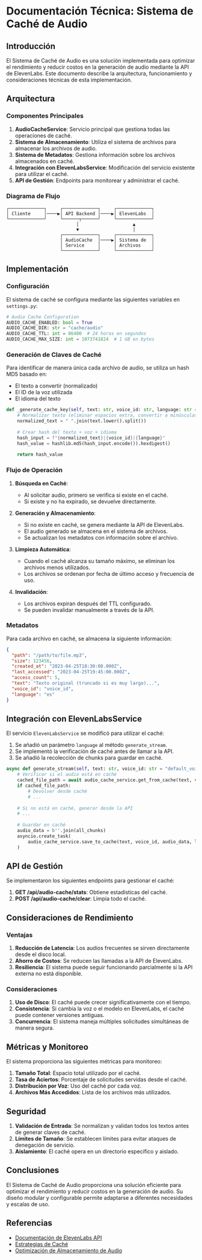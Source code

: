 # Documentación Técnica: Sistema de Caché de Audio

## Introducción

El Sistema de Caché de Audio es una solución implementada para optimizar el rendimiento y reducir costos en la generación de audio mediante la API de ElevenLabs. Este documento describe la arquitectura, funcionamiento y consideraciones técnicas de esta implementación.

## Arquitectura

### Componentes Principales

1. **AudioCacheService**: Servicio principal que gestiona todas las operaciones de caché.
2. **Sistema de Almacenamiento**: Utiliza el sistema de archivos para almacenar los archivos de audio.
3. **Sistema de Metadatos**: Gestiona información sobre los archivos almacenados en caché.
4. **Integración con ElevenLabsService**: Modificación del servicio existente para utilizar el caché.
5. **API de Gestión**: Endpoints para monitorear y administrar el caché.

### Diagrama de Flujo

```
┌─────────────┐     ┌─────────────┐     ┌─────────────┐
│ Cliente     │────▶│ API Backend │────▶│ ElevenLabs  │
└─────────────┘     └──────┬──────┘     └─────────────┘
                          │                    ▲
                          ▼                    │
                    ┌─────────────┐     ┌─────────────┐
                    │ AudioCache  │────▶│ Sistema de  │
                    │ Service     │     │ Archivos    │
                    └─────────────┘     └─────────────┘
```

## Implementación

### Configuración

El sistema de caché se configura mediante las siguientes variables en `settings.py`:

```python
# Audio Cache Configuration
AUDIO_CACHE_ENABLED: bool = True
AUDIO_CACHE_DIR: str = "cache/audio"
AUDIO_CACHE_TTL: int = 86400  # 24 horas en segundos
AUDIO_CACHE_MAX_SIZE: int = 1073741824  # 1 GB en bytes
```

### Generación de Claves de Caché

Para identificar de manera única cada archivo de audio, se utiliza un hash MD5 basado en:
- El texto a convertir (normalizado)
- El ID de la voz utilizada
- El idioma del texto

```python
def _generate_cache_key(self, text: str, voice_id: str, language: str = "es") -> str:
    # Normalizar texto (eliminar espacios extra, convertir a minúsculas)
    normalized_text = " ".join(text.lower().split())
    
    # Crear hash del texto + voz + idioma
    hash_input = f"{normalized_text}|{voice_id}|{language}"
    hash_value = hashlib.md5(hash_input.encode()).hexdigest()
    
    return hash_value
```

### Flujo de Operación

1. **Búsqueda en Caché**:
   - Al solicitar audio, primero se verifica si existe en el caché.
   - Si existe y no ha expirado, se devuelve directamente.

2. **Generación y Almacenamiento**:
   - Si no existe en caché, se genera mediante la API de ElevenLabs.
   - El audio generado se almacena en el sistema de archivos.
   - Se actualizan los metadatos con información sobre el archivo.

3. **Limpieza Automática**:
   - Cuando el caché alcanza su tamaño máximo, se eliminan los archivos menos utilizados.
   - Los archivos se ordenan por fecha de último acceso y frecuencia de uso.

4. **Invalidación**:
   - Los archivos expiran después del TTL configurado.
   - Se pueden invalidar manualmente a través de la API.

### Metadatos

Para cada archivo en caché, se almacena la siguiente información:

```json
{
  "path": "/path/to/file.mp3",
  "size": 123456,
  "created_at": "2023-04-25T18:30:00.000Z",
  "last_accessed": "2023-04-25T19:45:00.000Z",
  "access_count": 5,
  "text": "Texto original (truncado si es muy largo)...",
  "voice_id": "voice_id",
  "language": "es"
}
```

## Integración con ElevenLabsService

El servicio `ElevenLabsService` se modificó para utilizar el caché:

1. Se añadió un parámetro `language` al método `generate_stream`.
2. Se implementó la verificación de caché antes de llamar a la API.
3. Se añadió la recolección de chunks para guardar en caché.

```python
async def generate_stream(self, text: str, voice_id: str = "default_voice", language: str = "es") -> AsyncGenerator[bytes, None]:
    # Verificar si el audio está en caché
    cached_file_path = await audio_cache_service.get_from_cache(text, voice_id, language)
    if cached_file_path:
        # Devolver desde caché
        # ...
    
    # Si no está en caché, generar desde la API
    # ...
    
    # Guardar en caché
    audio_data = b''.join(all_chunks)
    asyncio.create_task(
        audio_cache_service.save_to_cache(text, voice_id, audio_data, language)
    )
```

## API de Gestión

Se implementaron los siguientes endpoints para gestionar el caché:

1. **GET /api/audio-cache/stats**: Obtiene estadísticas del caché.
2. **POST /api/audio-cache/clear**: Limpia todo el caché.

## Consideraciones de Rendimiento

### Ventajas

1. **Reducción de Latencia**: Los audios frecuentes se sirven directamente desde el disco local.
2. **Ahorro de Costos**: Se reducen las llamadas a la API de ElevenLabs.
3. **Resiliencia**: El sistema puede seguir funcionando parcialmente si la API externa no está disponible.

### Consideraciones

1. **Uso de Disco**: El caché puede crecer significativamente con el tiempo.
2. **Consistencia**: Si cambia la voz o el modelo en ElevenLabs, el caché puede contener versiones antiguas.
3. **Concurrencia**: El sistema maneja múltiples solicitudes simultáneas de manera segura.

## Métricas y Monitoreo

El sistema proporciona las siguientes métricas para monitoreo:

1. **Tamaño Total**: Espacio total utilizado por el caché.
2. **Tasa de Aciertos**: Porcentaje de solicitudes servidas desde el caché.
3. **Distribución por Voz**: Uso del caché por cada voz.
4. **Archivos Más Accedidos**: Lista de los archivos más utilizados.

## Seguridad

1. **Validación de Entrada**: Se normalizan y validan todos los textos antes de generar claves de caché.
2. **Límites de Tamaño**: Se establecen límites para evitar ataques de denegación de servicio.
3. **Aislamiento**: El caché opera en un directorio específico y aislado.

## Conclusiones

El Sistema de Caché de Audio proporciona una solución eficiente para optimizar el rendimiento y reducir costos en la generación de audio. Su diseño modular y configurable permite adaptarse a diferentes necesidades y escalas de uso.

## Referencias

- [Documentación de ElevenLabs API](https://docs.elevenlabs.io/api-reference)
- [Estrategias de Caché](https://codeahoy.com/2017/08/11/caching-strategies-and-how-to-choose-the-right-one/)
- [Optimización de Almacenamiento de Audio](https://developers.google.com/web/fundamentals/media/recording-audio)
